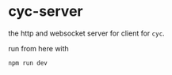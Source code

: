 # cyc-server

the http and websocket server for client for `cyc`.

run from here with

```
npm run dev
```
